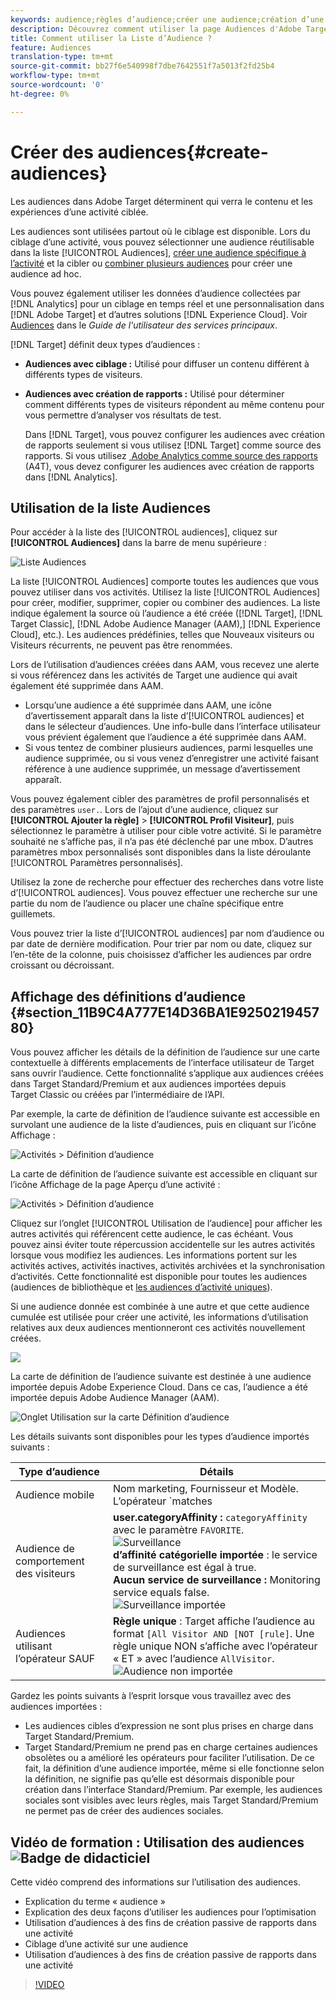 ```yaml
---
keywords: audience;règles d’audience;créer une audience;création d’une audience;audience ciblée;audience avec création de rapports;audience avec rapport;segment;paramètres de profil personnalisés;définition de l’audience;liste d’audiences
description: Découvrez comment utiliser la page Audiences d'Adobe Target et comment vue des cartes de définition d'Audience qui contiennent des détails sur l'audience et des informations d'utilisation.
title: Comment utiliser la Liste d’Audience ?
feature: Audiences
translation-type: tm+mt
source-git-commit: bb27f6e540998f7dbe7642551f7a5013f2fd25b4
workflow-type: tm+mt
source-wordcount: '0'
ht-degree: 0%

---
```



# Créer des audiences{#create-audiences}

Les audiences dans Adobe Target déterminent qui verra le contenu et les expériences d’une activité ciblée.

Les audiences sont utilisées partout où le ciblage est disponible. Lors du ciblage d’une activité, vous pouvez sélectionner une audience réutilisable dans la liste [!UICONTROL Audiences], [créer une audience spécifique à l’activité](/help/c-target/creating-activity-only-audience.md) et la cibler ou [combiner plusieurs audiences](/help/c-target/combining-multiple-audiences.md#concept_A7386F1EA4394BD2AB72399C225981E5) pour créer une audience ad hoc.

Vous pouvez également utiliser les données d’audience collectées par [!DNL Analytics] pour un ciblage en temps réel et une personnalisation dans [!DNL Adobe Target] et d’autres solutions [!DNL Experience Cloud]. Voir [Audiences](https://experienceleague.adobe.com/docs/core-services/interface/audiences/audience-library.html) dans le *Guide de l&#39;utilisateur des services principaux*.

[!DNL Target] définit deux types d’audiences :

* **Audiences avec ciblage :** Utilisé pour diffuser un contenu différent à différents types de visiteurs.
* **Audiences avec création de rapports :** Utilisé pour déterminer comment différents types de visiteurs répondent au même contenu pour vous permettre d’analyser vos résultats de test.

   Dans [!DNL Target], vous pouvez configurer les audiences avec création de rapports seulement si vous utilisez [!DNL Target] comme source des rapports. Si vous utilisez [ Adobe Analytics comme source des rapports](/help/c-integrating-target-with-mac/a4t/a4t.md) (A4T), vous devez configurer les audiences avec création de rapports dans [!DNL Analytics].

## Utilisation de la liste Audiences

Pour accéder à la liste des [!UICONTROL audiences], cliquez sur **[!UICONTROL Audiences]** dans la barre de menu supérieure :

![Liste Audiences](assets/audiences_list.png)

La liste [!UICONTROL Audiences] comporte toutes les audiences que vous pouvez utiliser dans vos activités. Utilisez la liste [!UICONTROL Audiences] pour créer, modifier, supprimer, copier ou combiner des audiences. La liste indique également la source où l’audience a été créée ([!DNL Target], [!DNL Target Classic], [!DNL Adobe Audience Manager (AAM),] [!DNL Experience Cloud], etc.). Les audiences prédéfinies, telles que Nouveaux visiteurs ou Visiteurs récurrents, ne peuvent pas être renommées.

Lors de l’utilisation d’audiences créées dans AAM, vous recevez une alerte si vous référencez dans les activités de Target une audience qui avait également été supprimée dans AAM.

* Lorsqu’une audience a été supprimée dans AAM, une icône d’avertissement apparaît dans la liste d’[!UICONTROL audiences] et dans le sélecteur d’audiences. Une info-bulle dans l’interface utilisateur vous prévient également que l’audience a été supprimée dans AAM.
* Si vous tentez de combiner plusieurs audiences, parmi lesquelles une audience supprimée, ou si vous venez d’enregistrer une activité faisant référence à une audience supprimée, un message d’avertissement apparaît.

Vous pouvez également cibler des paramètres de profil personnalisés et des paramètres `user.`. Lors de l’ajout d’une audience, cliquez sur **[!UICONTROL Ajouter la règle]** > **[!UICONTROL Profil Visiteur]**, puis sélectionnez le paramètre à utiliser pour cible votre activité. Si le paramètre souhaité ne s’affiche pas, il n’a pas été déclenché par une mbox. D’autres paramètres mbox personnalisés sont disponibles dans la liste déroulante [!UICONTROL Paramètres personnalisés].

Utilisez la zone de recherche pour effectuer des recherches dans votre liste d’[!UICONTROL audiences]. Vous pouvez effectuer une recherche sur une partie du nom de l’audience ou placer une chaîne spécifique entre guillemets.

Vous pouvez trier la liste d’[!UICONTROL audiences] par nom d’audience ou par date de dernière modification. Pour trier par nom ou date, cliquez sur l’en-tête de la colonne, puis choisissez d’afficher les audiences par ordre croissant ou décroissant.

## Affichage des définitions d’audience {#section_11B9C4A777E14D36BA1E925021945780}

Vous pouvez afficher les détails de la définition de l’audience sur une carte contextuelle à différents emplacements de l’interface utilisateur de Target sans ouvrir l’audience. Cette fonctionnalité s’applique aux audiences créées dans Target Standard/Premium et aux audiences importées depuis Target Classic ou créées par l’intermédiaire de l’API.

Par exemple, la carte de définition de l’audience suivante est accessible en survolant une audience de la liste d’audiences, puis en cliquant sur l’icône Affichage :

![Activités > Définition d’audience](assets/audience_definition_list.png)

La carte de définition de l’audience suivante est accessible en cliquant sur l’icône Affichage de la page Aperçu d’une activité :

![Activités > Définition d’audience](assets/audience_definition_list.png)

Cliquez sur l’onglet [!UICONTROL Utilisation de l’audience] pour afficher les autres activités qui référencent cette audience, le cas échéant. Vous pouvez ainsi éviter toute répercussion accidentelle sur les autres activités lorsque vous modifiez les audiences. Les informations portent sur les activités actives, activités inactives, activités archivées et la synchronisation d’activités. Cette fonctionnalité est disponible pour toutes les audiences (audiences de bibliothèque et [les audiences d’activité uniques](/help/c-target/creating-activity-only-audience.md#concept_A6BADCF530ED4AE1852E677FEBE68483)).

Si une audience donnée est combinée à une autre et que cette audience cumulée est utilisée pour créer une activité, les informations d’utilisation relatives aux deux audiences mentionneront ces activités nouvellement créées.

![](assets/audience_definition_list_usage.png)

La carte de définition de l’audience suivante est destinée à une audience importée depuis Adobe Experience Cloud. Dans ce cas, l’audience a été importée depuis Adobe Audience Manager (AAM).

![Onglet Utilisation sur la carte Définition d’audience](assets/audience_definition_mc.png)

Les détails suivants sont disponibles pour les types d’audience importés suivants :

| Type d’audience | Détails |
|--- |--- |
| Audience mobile | Nom marketing, Fournisseur et Modèle.<br>L’opérateur `matches | does not match` s’affiche au lieu de l’`equals | does not equal`<br>![audience mobile importée](/help/c-target/c-audiences/assets/imported_mobile_audience.png). |
| Audience de comportement des visiteurs | **user.categoryAffinity :** `categoryAffinity` avec le paramètre `FAVORITE`.<br>![Surveillance ](/help/c-target/c-audiences/assets/imported_category_affinity.png)<br>**d’affinité catégorielle importée** : le service de surveillance est égal à true.<br>**Aucun service de surveillance :** Monitoring service equals false.<br>![Surveillance importée](/help/c-target/c-audiences/assets/imported_monitoring.png) |
| Audiences utilisant l’opérateur SAUF | **Règle unique** : Target affiche l’audience au format `[All Visitor AND [NOT [rule]`. Une règle unique NON s’affiche avec l’opérateur « ET » avec l’audience `AllVisitor`.<br>![Audience non importée](/help/c-target/c-audiences/assets/imported_not_audience.png) |

Gardez les points suivants à l’esprit lorsque vous travaillez avec des audiences importées :

* Les audiences cibles d’expression ne sont plus prises en charge dans Target Standard/Premium.
* Target Standard/Premium ne prend pas en charge certaines audiences obsolètes ou a amélioré les opérateurs pour faciliter l’utilisation. De ce fait, la définition d’une audience importée, même si elle fonctionne selon la définition, ne signifie pas qu’elle est désormais disponible pour création dans l’interface Standard/Premium. Par exemple, les audiences sociales sont visibles avec leurs règles, mais Target Standard/Premium ne permet pas de créer des audiences sociales.

## Vidéo de formation : Utilisation des audiences  ![Badge de didacticiel](/help/assets/tutorial.png)

Cette vidéo comprend des informations sur l’utilisation des audiences.

* Explication du terme « audience »
* Explication des deux façons d’utiliser les audiences pour l’optimisation
* Utilisation d’audiences à des fins de création passive de rapports dans une activité
* Ciblage d’une activité sur une audience
* Utilisation d’audiences à des fins de création passive de rapports dans une activité

>[!VIDEO](https://video.tv.adobe.com/v/17398)
